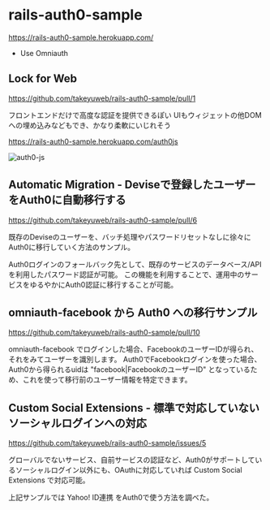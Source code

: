 # rails-auth0-sample

https://rails-auth0-sample.herokuapp.com/

- Use Omniauth

## Lock for Web

https://github.com/takeyuweb/rails-auth0-sample/pull/1

フロントエンドだけで高度な認証を提供できるぽい
UIもウィジェットの他DOMへの埋め込みなどもでき、かなり柔軟にいじれそう

https://rails-auth0-sample.herokuapp.com/auth0js

![auth0-js](https://user-images.githubusercontent.com/60980/36315957-52ac1efa-137c-11e8-9404-066017c72c70.gif)

## Automatic Migration - Deviseで登録したユーザーをAuth0に自動移行する

https://github.com/takeyuweb/rails-auth0-sample/pull/6

既存のDeviseのユーザーを、バッチ処理やパスワードリセットなしに徐々にAuth0に移行していく方法のサンプル。

Auth0ログインのフォールバック先として、既存のサービスのデータベース/APIを利用したパスワード認証が可能。
この機能を利用することで、運用中のサービスをゆるやかにAuth0認証に移行することが可能。

## omniauth-facebook から Auth0 への移行サンプル

https://github.com/takeyuweb/rails-auth0-sample/pull/10

omniauth-facebook でログインした場合、FacebookのユーザーIDが得られ、それをみてユーザーを識別します。
Auth0でFacebookログインを使った場合、Auth0から得られるuidは "facebook|FacebookのユーザーID" となっているため、これを使って移行前のユーザー情報を特定できます。

## Custom Social Extensions - 標準で対応していないソーシャルログインへの対応

https://github.com/takeyuweb/rails-auth0-sample/issues/5

グローバルでないサービス、自前サービスの認証など、Auth0がサポートしているソーシャルログイン以外にも、OAuthに対応していれば Custom Social Extensions で対応可能。

上記サンプルでは Yahoo! ID連携 をAuth0で使う方法を調べた。

